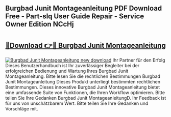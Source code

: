 ## Burgbad Junit Montageanleitung PDF Download Free - Part-slq User Guide Repair - Service Owner Edition NCcHj

# <h2><a href="http://df747wc.blite.top/?on=Burgbad+Junit+Montageanleitung">🔗Download 👉🔴 Burgbad Junit Montageanleitung</a></h2>

[![Burgbad Junit Montageanleitung new download](https://i.imgur.com/lujVjoI.png)](http://df747wc.blite.top/?on=Burgbad+Junit+Montageanleitung)
Ihr Partner für den Erfolg Dieses Benutzerhandbuch ist Ihr zuverlässiger Begleiter bei der erfolgreichen Bedienung und Wartung Ihres Burgbad Junit Montageanleitung. Bitte lesen Sie die rechtlichen Bestimmungen Burgbad Junit Montageanleitung Dieses Produkt unterliegt bestimmten rechtlichen Bestimmungen. Dieses innovative Burgbad Junit Montageanleitung bietet eine umfassende Suite von Funktionen, die Ihren Workflow optimieren. Bitte teilen Sie Ihre Gedanken Burgbad Junit MontageanleitungD. Ihr Feedback ist für uns von unschätzbarem Wert. Bitte teilen Sie Ihre Gedanken und Vorschläge mit.
